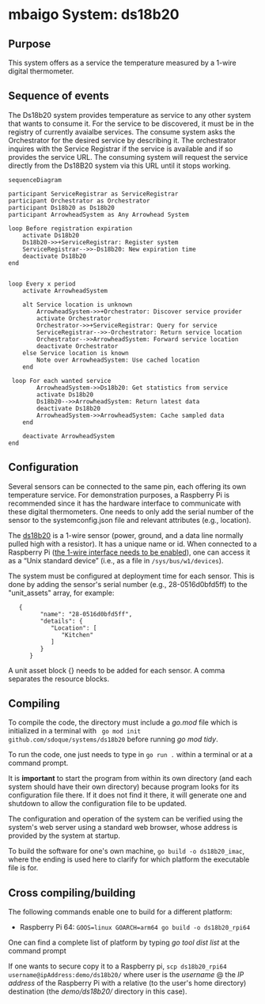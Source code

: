 # mbaigo System: ds18b20

## Purpose
This system offers as a service the temperature measured by a 1-wire digital thermometer.

## Sequence of events
The Ds18b20 system provides temperature as service to any other system that wants to consume it.
For the service to be discovered, it must be in the registry of currently avaialbe services.
The consume system asks the Orchestrator for the desired service by describing it.
The orchestrator inquires with the Service Registrar if the service is available and if so provides the service URL.
The consuming system will request the service directly from the Ds18B20 system via this URL until it stops working.

```mermaid
sequenceDiagram

participant ServiceRegistrar as ServiceRegistrar
participant Orchestrator as Orchestrator
participant Ds18b20 as Ds18b20
participant ArrowheadSystem as Any Arrowhead System

loop Before registration expiration
    activate Ds18b20
    Ds18b20->>+ServiceRegistrar: Register system
    ServiceRegistrar-->>-Ds18b20: New expiration time
    deactivate Ds18b20
end


loop Every x period
    activate ArrowheadSystem
    
    alt Service location is unknown
        ArrowheadSystem->>+Orchestrator: Discover service provider
        activate Orchestrator
        Orchestrator->>+ServiceRegistrar: Query for service
        ServiceRegistrar-->>-Orchestrator: Return service location
        Orchestrator-->>ArrowheadSystem: Forward service location
        deactivate Orchestrator
    else Service location is known
        Note over ArrowheadSystem: Use cached location
    end

 loop For each wanted service
        ArrowheadSystem->>Ds18b20: Get statistics from service
        activate Ds18b20
        Ds18b20-->>ArrowheadSystem: Return latest data
        deactivate Ds18b20
        ArrowheadSystem->>ArrowheadSystem: Cache sampled data
    end

    deactivate ArrowheadSystem
end
```

## Configuration

Several sensors can be connected to the same pin, each offering its own temperature service.
For demonstration purposes, a Raspberry Pi is recommended since it has the hardware interface to communicate with these digital thermometers. One needs to only add the serial number of the sensor to the systemconfig.json file and relevant attributes (e.g., location).

The [ds18b20](https://www.analog.com/media/en/technical-documentation/data-sheets/ds18b20.pdf) is a 1-wire sensor (power, ground, and a data line normally pulled high with a resistor). It has a unique name or id. When connected to a Raspberry Pi ([the 1-wire interface needs to be enabled](https://www.waveshare.com/wiki/Raspberry_Pi_Tutorial_Series:_1-Wire_DS18B20_Sensor)), one can access it as a “Unix standard device” (i.e., as a file in ```/sys/bus/w1/devices```). 

The system must be configured at deployment time for each sensor.
This is done by adding the sensor's serial number (e.g., 28-0516d0bfd5ff) to the "unit_assets" array, for example: 
```
   {
         "name": "28-0516d0bfd5ff",
         "details": {
            "Location": [
               "Kitchen"
            ]
         }
      }
```
A unit asset block {} needs to be added for each sensor. A comma separates the resource blocks.

## Compiling
To compile the code, the directory must include a *go.mod* file which is initialized in a terminal with ``` go mod init github.com/sdoque/systems/ds18b20``` before running *go mod tidy*.

To run the code, one just needs to type in ```go run .``` within a terminal or at a command prompt.

It is **important** to start the program from within its own directory (and each system should have their own directory) because program looks for its configuration file there. If it does not find it there, it will generate one and shutdown to allow the configuration file to be updated.

The configuration and operation of the system can be verified using the system's web server using a standard web browser, whose address is provided by the system at startup.

To build the software for one's own machine,
```go build -o ds18b20_imac```, where the ending is used here to clarify for which platform the executable file is for.


## Cross compiling/building
The following commands enable one to build for a different platform:

- Raspberry Pi 64: ```GOOS=linux GOARCH=arm64 go build -o ds18b20_rpi64```

One can find a complete list of platform by typing *‌go tool dist list* at the command prompt

If one wants to secure copy it to a Raspberry pi,
`scp ds18b20_rpi64 username@ipAddress:demo/ds18b20/` where user is the *username* @ the *IP address* of the Raspberry Pi with a relative (to the user's home directory) destination (the *demo/ds18b20/* directory in this case).